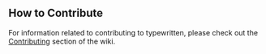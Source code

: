 ## How to Contribute

For information related to contributing to typewritten, please check out the [Contributing](https://github.com/reobin/typewritten/wiki/Contributing) section of the wiki.
